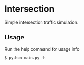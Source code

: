 # Intersection

Simple intersection traffic simulation.

## Usage

Run the help command for usage info

```
$ python main.py -h
```